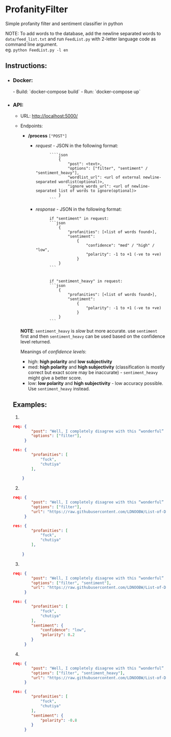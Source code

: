 # ProfanityFilter
Simple profanity filter and sentiment classifier in python

NOTE: To add words to the database, add the newline separated words to `data/feed_list.txt` and run `FeedList.py` with 2-letter language code as command line
argument. \
eg. `python FeedList.py -l en`
## Instructions:

- <h3>Docker:</h3> 
    - Build: `docker-compose build` 
    - Run: `docker-compose up` 
- ### API: 
    - URL: [http://localhost:5000/](http://localhost:5000/) 
    - Endpoints:  
        - **/process** ```["POST"]```
            * *request* - JSON in the following format:
            
                        ````json
                            {
                                "post": <text>,
                                "options": ["filter", "sentiment" / "sentiment_heavy"],
                                "wordlist_url": <url of external newline-separated wordlist(optional)>,
                                "ignore_words_url": <url of newline-separated list of words to ignore(optional)>
                            }
                        ```
            * *response* - JSON in the following format:
                        
                        if "sentiment" in request:
                        ```json
                            {
                                "profanities": [<list of words found>],
                                "sentiment": 
                                    {
                                        "confidence": "med" / "high" / "low",
                                        "polarity": -1 to +1 (-ve to +ve)
                                    }
                            }
                        ```

                    
                        if "sentiment_heavy" in request:
                        ```json
                            {
                                "profanities": [<list of words found>],
                                "sentiment": 
                                    {
                                        "polarity": -1 to +1 (-ve to +ve)
                                    }
                            }
                        ```


        **NOTE**: ```sentiment_heavy``` is *slow* but more accurate. use ```sentiment``` first and then ```sentiment_heavy``` can be used based on the confidence level returned.
        
        Meanings of *confidence levels*:
        - high: **high polarity** and **low subjectivity**
        - med: **high polarity** and **high subjectivity** (classification is mostly correct but exact score may be inaccurate) - ```sentiment_heavy``` might give a better score.
        - low: **low polarity** and **high subjectivity** - low accuracy possible. Use ```sentiment_heavy``` instead.


    ## Examples:

    1. 
    ```json
    req: {
	        "post": "Well, I completely disagree with this “wonderful” lady who doesn’t know anything and acts like she has never set foot in Spain. God, I’d like to gag her! fuck chutiya",
	        "options": ["filter"],
         }

    res: {
            "profanities": [
                "fuck",
                "chutiya"
            ],
            
        }
    ```
    
    2. 
    ```json
    req: {
	        "post": "Well, I completely disagree with this “wonderful” lady who doesn’t know anything and acts like she has never set foot in Spain. God, I’d like to gag her! fuck chutiya",
	        "options": ["filter"],
            "url": "https://raw.githubusercontent.com/LDNOOBW/List-of-Dirty-Naughty-Obscene-and-Otherwise-Bad-Words/master/en"
         }

    res: {
            "profanities": [
                "fuck",
                "chutiya"
            ],
            
        }
    ```

    3. 
    ```json
    req: {
	        "post": "Well, I completely disagree with this “wonderful” lady who doesn’t know anything and acts like she has never set foot in Spain. God, I’d like to gag her! fuck chutiya",
	        "options": ["filter", "sentiment"],
            "url": "https://raw.githubusercontent.com/LDNOOBW/List-of-Dirty-Naughty-Obscene-and-Otherwise-Bad-Words/master/en"
         }

    res: {
            "profanities": [
                "fuck",
                "chutiya"
            ],
            "sentiment": {
                "confidence": "low",
                "polarity": 0.2
            }
         }
    ```

    4. 
    ```json
    req: {
	        "post": "Well, I completely disagree with this “wonderful” lady who doesn’t know anything and acts like she has never set foot in Spain. God, I’d like to gag her! fuck chutiya",
	        "options": ["filter", "sentiment_heavy"],
            "url": "https://raw.githubusercontent.com/LDNOOBW/List-of-Dirty-Naughty-Obscene-and-Otherwise-Bad-Words/master/en"
         }

    res: {
            "profanities": [
                "fuck",
                "chutiya"
            ],
            "sentiment": {
                "polarity": -0.8
            }
         }
    ```
